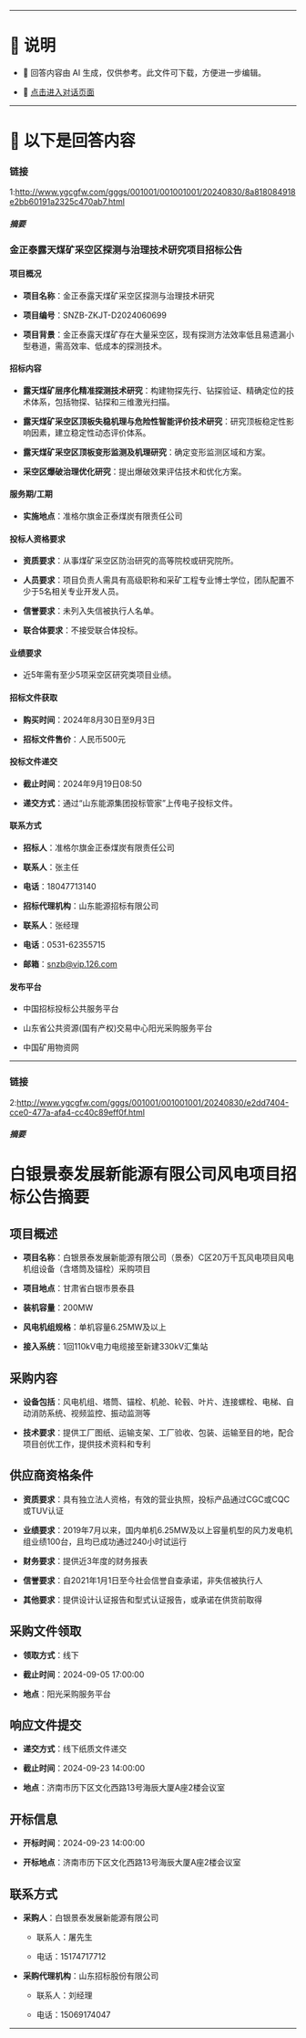 ------

# 📃 说明

- 📃 回答内容由 AI 生成，仅供参考。此文件可下载，方便进一步编辑。

- 🤖 [点击进入对话页面](https://www.aibangxuanxing.com)

------

# 📃 以下是回答内容


### 链接
1:http://www.ygcgfw.com/gggs/001001/001001001/20240830/8a818084918e2bb60191a2325c470ab7.html

##### 摘要
### 金正泰露天煤矿采空区探测与治理技术研究项目招标公告



#### 项目概况

- **项目名称**：金正泰露天煤矿采空区探测与治理技术研究

- **项目编号**：SNZB-ZKJT-D2024060699

- **项目背景**：金正泰露天煤矿存在大量采空区，现有探测方法效率低且易遗漏小型巷道，需高效率、低成本的探测技术。



#### 招标内容

- **露天煤矿层序化精准探测技术研究**：构建物探先行、钻探验证、精确定位的技术体系，包括物探、钻探和三维激光扫描。

- **露天煤矿采空区顶板失稳机理与危险性智能评价技术研究**：研究顶板稳定性影响因素，建立稳定性动态评价体系。

- **露天煤矿采空区顶板变形监测及机理研究**：确定变形监测区域和方案。

- **采空区爆破治理优化研究**：提出爆破效果评估技术和优化方案。



#### 服务期/工期

- **实施地点**：准格尔旗金正泰煤炭有限责任公司



#### 投标人资格要求

- **资质要求**：从事煤矿采空区防治研究的高等院校或研究院所。

- **人员要求**：项目负责人需具有高级职称和采矿工程专业博士学位，团队配置不少于5名相关专业开发人员。

- **信誉要求**：未列入失信被执行人名单。

- **联合体要求**：不接受联合体投标。



#### 业绩要求

- 近5年需有至少5项采空区研究类项目业绩。



#### 招标文件获取

- **购买时间**：2024年8月30日至9月3日

- **招标文件售价**：人民币500元



#### 投标文件递交

- **截止时间**：2024年9月19日08:50

- **递交方式**：通过“山东能源集团投标管家”上传电子投标文件。



#### 联系方式

- **招标人**：准格尔旗金正泰煤炭有限责任公司

- **联系人**：张主任

- **电话**：18047713140



- **招标代理机构**：山东能源招标有限公司

- **联系人**：张经理

- **电话**：0531-62355715

- **邮箱**：[snzb@vip.126.com](mailto:snzb@vip.126.com)



#### 发布平台

- 中国招标投标公共服务平台

- 山东省公共资源(国有产权)交易中心阳光采购服务平台

- 中国矿用物资网

---

### 链接
2:http://www.ygcgfw.com/gggs/001001/001001001/20240830/e2dd7404-cce0-477a-afa4-cc40c89eff0f.html

##### 摘要
# 白银景泰发展新能源有限公司风电项目招标公告摘要



## 项目概述

- **项目名称**：白银景泰发展新能源有限公司（景泰）C区20万千瓦风电项目风电机组设备（含塔筒及锚栓）采购项目

- **项目地点**：甘肃省白银市景泰县

- **装机容量**：200MW

- **风电机组规格**：单机容量6.25MW及以上

- **接入系统**：1回110kV电力电缆接至新建330kV汇集站



## 采购内容

- **设备包括**：风电机组、塔筒、锚栓、机舱、轮毂、叶片、连接螺栓、电梯、自动消防系统、视频监控、振动监测等

- **技术要求**：提供工厂图纸、运输支架、工厂验收、包装、运输至目的地，配合项目创优工作，提供技术资料和专利



## 供应商资格条件

- **资质要求**：具有独立法人资格，有效的营业执照，投标产品通过CGC或CQC或TUV认证

- **业绩要求**：2019年7月以来，国内单机6.25MW及以上容量机型的风力发电机组业绩100台，且均已成功通过240小时试运行

- **财务要求**：提供近3年度的财务报表

- **信誉要求**：自2021年1月1日至今社会信誉自查承诺，非失信被执行人

- **其他要求**：提供设计认证报告和型式认证报告，或承诺在供货前取得



## 采购文件领取

- **领取方式**：线下

- **截止时间**：2024-09-05 17:00:00

- **地点**：阳光采购服务平台



## 响应文件提交

- **递交方式**：线下纸质文件递交

- **截止时间**：2024-09-23 14:00:00

- **地点**：济南市历下区文化西路13号海辰大厦A座2楼会议室



## 开标信息

- **开标时间**：2024-09-23 14:00:00

- **开标地点**：济南市历下区文化西路13号海辰大厦A座2楼会议室



## 联系方式

- **采购人**：白银景泰发展新能源有限公司

  - 联系人：屠先生

  - 电话：15174717712

- **采购代理机构**：山东招标股份有限公司

  - 联系人：刘经理

  - 电话：15069174047

---
